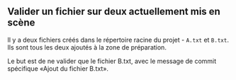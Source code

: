 ## Valider un fichier sur deux actuellement mis en scène

Il y a deux fichiers créés dans le répertoire racine du projet - `A.txt` et `B.txt`. 
Ils sont tous les deux ajoutés à la zone de préparation.

Le but est de ne valider que le fichier B.txt, avec le message de commit spécifique «Ajout du fichier B.txt».
